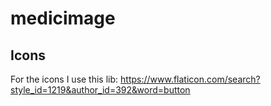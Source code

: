# medicimage

## Icons
For the icons I use this lib: https://www.flaticon.com/search?style_id=1219&author_id=392&word=button